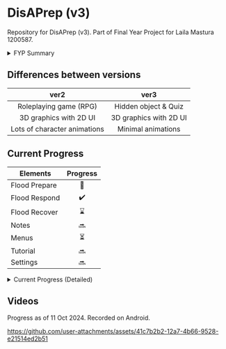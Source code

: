 # DisAPrep (v3)

Repository for DisAPrep (v3). Part of Final Year Project for Laila Mastura 1200587.


<details>
<summary>FYP Summary</summary>

- An educational Android mobile game for disaster preparedness.
- Has a 'game' section and 'information' section.
- Flood disaster
- 3 phases:
  - Prepare (Emergency kit preparation, Hazard mitigation, Property protection, Communication and evacuation plan)
  - Respond (Evacuation)
  - Recover (Damage assessment, Health recovery, Insurance claims, Future planning)
- Information section will include
  - Emergency numbers
  - Information sources
  - Emergency kit preparation
  - First aid
  - Communication plans
  - Evacuation plans
  - Flood
  - Extreme Heat
  - Disease outbreak

</details>


## Differences between versions

| ver2 | ver3 |
| :--: | :--: |
| Roleplaying game (RPG) | Hidden object & Quiz |
| 3D graphics with 2D UI | 3D graphics with 2D UI |
| Lots of character animations | Minimal animations |


## Current Progress

| Elements | Progress |
| -------- | :------: |
| Flood Prepare | 🐛 |
| Flood Respond | ✔️ |
| Flood Recover | ⌛ |
| Notes | 🔜 |
| Menus | ⏳ |
| Tutorial | 🔜 |
| Settings | 🔜 |


<details>
<summary>Current Progress (Detailed)</summary>

### Flood Prepare

| Elements | Progress |
| -------- | :------: |
| Emergency Kit | ✔️ |
| Hazard Mitigation | 🐛 |
| Communication Plan | ✔️ |
| Level logic | 🐛 |


### Flood Respond

| Elements | Progress |
| -------- | :------: |
| Evacuation | ✔️ |
| Level logic | ✔️ |


### Flood Recover

| Elements | Progress |
| -------- | :------: |
| Health Assessment | ✔️ |
| Property Assessment | ⏳ |
| Future Planning | ⏳ |
| Level logic | ⏳ |

</details>


## Videos

Progress as of 11 Oct 2024. Recorded on Android.

https://github.com/user-attachments/assets/41c7b2b2-12a7-4b66-9528-e21514ed2b51
